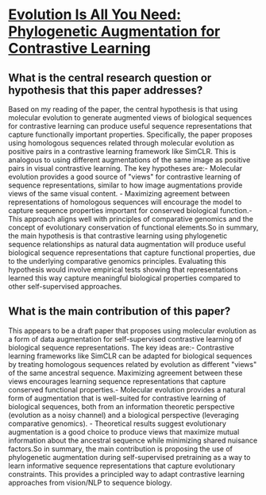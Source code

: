 # [Evolution Is All You Need: Phylogenetic Augmentation for Contrastive   Learning](https://arxiv.org/abs/2012.13475)

## What is the central research question or hypothesis that this paper addresses?

Based on my reading of the paper, the central hypothesis is that using molecular evolution to generate augmented views of biological sequences for contrastive learning can produce useful sequence representations that capture functionally important properties. Specifically, the paper proposes using homologous sequences related through molecular evolution as positive pairs in a contrastive learning framework like SimCLR. This is analogous to using different augmentations of the same image as positive pairs in visual contrastive learning. The key hypotheses are:- Molecular evolution provides a good source of "views" for contrastive learning of sequence representations, similar to how image augmentations provide views of the same visual content. - Maximizing agreement between representations of homologous sequences will encourage the model to capture sequence properties important for conserved biological function.- This approach aligns well with principles of comparative genomics and the concept of evolutionary conservation of functional elements.So in summary, the main hypothesis is that contrastive learning using phylogenetic sequence relationships as natural data augmentation will produce useful biological sequence representations that capture functional properties, due to the underlying comparative genomics principles. Evaluating this hypothesis would involve empirical tests showing that representations learned this way capture meaningful biological properties compared to other self-supervised approaches.


## What is the main contribution of this paper?

This appears to be a draft paper that proposes using molecular evolution as a form of data augmentation for self-supervised contrastive learning of biological sequence representations. The key ideas are:- Contrastive learning frameworks like SimCLR can be adapted for biological sequences by treating homologous sequences related by evolution as different "views" of the same ancestral sequence. Maximizing agreement between these views encourages learning sequence representations that capture conserved functional properties.- Molecular evolution provides a natural form of augmentation that is well-suited for contrastive learning of biological sequences, both from an information theoretic perspective (evolution as a noisy channel) and a biological perspective (leveraging comparative genomics). - Theoretical results suggest evolutionary augmentation is a good choice to produce views that maximize mutual information about the ancestral sequence while minimizing shared nuisance factors.So in summary, the main contribution is proposing the use of phylogenetic augmentation during self-supervised pretraining as a way to learn informative sequence representations that capture evolutionary constraints. This provides a principled way to adapt contrastive learning approaches from vision/NLP to sequence biology.
